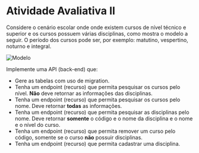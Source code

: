 # Atividade Avaliativa II
Considere o cenário escolar onde onde existem cursos de nível técnico e superior e os cursos possuem várias disciplinas, como mostra o modelo a seguir. O período dos cursos pode ser, por exemplo: matutino, vespertino, noturno e integral.

![Modelo](https://images2.imgbox.com/56/21/qJtpaWp1_o.png)

 Implemente uma API (back-end) que: 
 
* Gere as tabelas com uso de migration.
* Tenha um endpoint (recurso) que permita pesquisar os cursos pelo nível. **Não** deve retornar as informações das disciplinas.
* Tenha um endpoint (recurso) que permita pesquisar os cursos pelo nome. Deve retornar **todas** as informações.
* Tenha um endpoint (recurso) que permita pesquisar as disciplinas pelo nome. Deve retornar **somente** o código e o nome da disciplina e o nome e o nível do curso.
* Tenha um endpoint (recurso) que permita remover um curso pelo código, somente se o curso **não** possuir disciplinas.
* Tenha um endpoint (recurso) que permita cadastrar uma disciplina.
